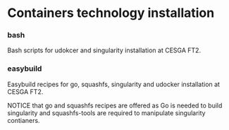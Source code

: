 # Containers technology installation
### bash
Bash scripts for udokcer and singularity installation at CESGA FT2.

### easybuild
Easybuild recipes for go, squashfs, singularity and udocker installation at CESGA FT2.

NOTICE that go and squashfs recipes are offered as Go is needed to build singularity and squashfs-tools are required to manipulate singularity contianers.
